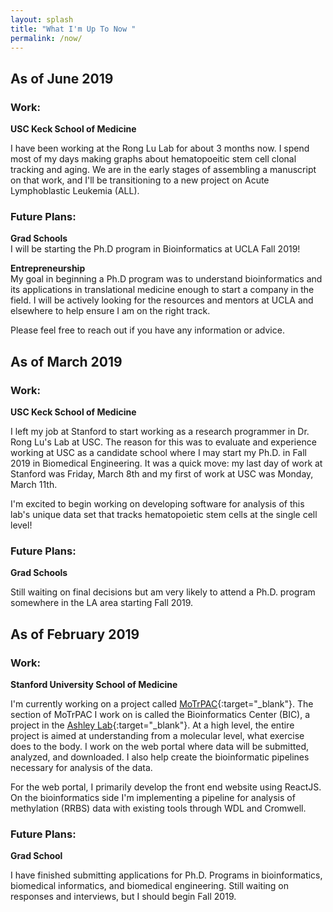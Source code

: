 ```yaml
---
layout: splash
title: "What I'm Up To Now "
permalink: /now/
---
```

## As of June 2019
### Work:
__USC Keck School of Medicine__  

I have been working at the Rong Lu Lab for about 3 months now. I spend most of my days making graphs about hematopoeitic stem cell clonal tracking and aging. We are in the early stages of assembling a manuscript on that work, and I'll be transitioning to a new project on Acute Lymphoblastic Leukemia (ALL). 

### Future Plans:
__Grad Schools__  
I will be starting the Ph.D program in Bioinformatics at UCLA Fall 2019!

__Entrepreneurship__  
My goal in beginning a Ph.D program was to understand bioinformatics and its applications in translational medicine enough to start a company in the field. I will be actively looking for the resources and mentors at UCLA and elsewhere to help ensure I am on the right track.

Please feel free to reach out if you have any information or advice.

## As of March 2019
### Work:
__USC Keck School of Medicine__  

I left my job at Stanford to start working as a research programmer in Dr. Rong Lu's Lab at USC. The reason for this was to evaluate and experience working at USC as a candidate school where I may start my Ph.D. in Fall 2019 in Biomedical Engineering. It was a quick move: my last day of work at Stanford was Friday, March 8th and my first of work at USC was Monday, March 11th. 

I'm excited to begin working on developing software for analysis of this lab's unique data set that tracks hematopoietic stem cells at the single cell level!

### Future Plans:
__Grad Schools__  

Still waiting on final decisions but am very likely to attend a Ph.D. program somewhere in the LA area starting Fall 2019. 

## As of February 2019
### Work:
__Stanford University School of Medicine__  

I'm currently working on a project called [MoTrPAC](https://www.motrpac.org){:target="_blank"}. The section of MoTrPAC I work on is called the Bioinformatics Center (BIC), a project in the [Ashley Lab](https://ashleylab.stanford.edu/){:target="_blank"}. At a high level, the entire project is aimed at understanding from a molecular level, what exercise does to the body. I work on the web portal where data will be submitted, analyzed, and downloaded. I also help create the bioinformatic pipelines necessary for analysis of the data.

For the web portal, I primarily develop the front end website using ReactJS. On the bioinformatics side I'm implementing a pipeline for analysis of methylation (RRBS) data with existing tools through WDL and Cromwell. 

### Future Plans:
__Grad School__  

I have finished submitting applications for Ph.D. Programs in bioinformatics, biomedical informatics, and biomedical engineering. Still waiting on responses and interviews, but I should begin Fall 2019.
